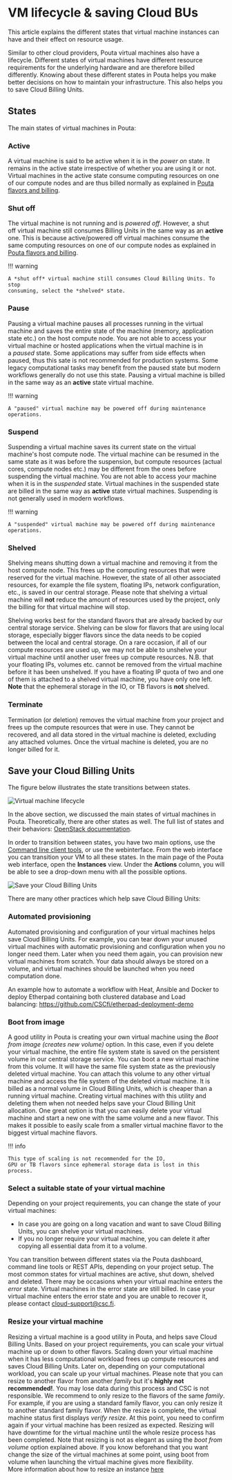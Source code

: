 # VM lifecycle & saving Cloud BUs

This article explains the different states that virtual machine instances
can have and their effect on resource usage.

Similar to other cloud providers, Pouta virtual machines also have a lifecycle. 
Different states of virtual machines have different
resource requirements for the underlying hardware and are therefore
billed differently. Knowing about these different states in Pouta 
helps you make better decisions on how to maintain your infrastructure.
This also helps you to save Cloud Billing Units. 

## States

The main states of virtual machines in Pouta:

### Active
A virtual machine is said to be active when it
is in the *power on* state. It remains in the active state
irrespective of whether you are using it or not. Virtual machines in
the active state consume computing resources on one of our compute
nodes and are thus billed normally as explained in [Pouta flavors and billing](vm-flavors-and-billing.md).

### Shut off
The virtual machine is not running and is *powered
off*. However, a shut off virtual machine still consumes Billing
Units in the same way as an **active** one. This is
because active/powered off virtual machines consume the same computing
resources on one of our compute nodes as explained in [Pouta flavors and billing](vm-flavors-and-billing.md).

!!! warning

    A *shut off* virtual machine still consumes Cloud Billing Units. To stop
    consuming, select the *shelved* state.

### Pause
Pausing a virtual machine pauses all processes running
in the virtual machine and saves the entire state of the machine
(memory, application state etc.) on the host compute node. You are
not able to access your virtual machine or hosted applications when
the virtual machine is in a *paused* state. Some applications may
suffer from side effects when  paused, thus this sate is not
recommended for production systems. Some legacy computational tasks
may benefit from the paused state but modern workflows generally do
not use this state. Pausing a virtual machine is billed in the same
way as an **active** state virtual machine.

!!! warning

    A "paused" virtual machine may be powered off during maintenance operations.

### Suspend
Suspending a virtual machine saves its current state on
the virtual machine's host compute node. The virtual machine can be
resumed in the same state as it was before the suspension, but
compute resources (actual cores, compute nodes etc.) may be different
from the ones before suspending the virtual machine. You
are not able to access your machine when it is in the *suspended* state.
Virtual machines in the suspended state are billed in the same way
as **active** state virtual machines. Suspending is not generally used
in modern workflows.

!!! warning

    A "suspended" virtual machine may be powered off during maintenance operations.

### Shelved
Shelving means shutting down a virtual machine and removing it from the host compute node. 
This frees up the computing resources that were reserved for the virtual machine. 
However, the state of all other associated resources, for example the file system,
floating IPs, network configuration, etc., is saved in our central storage. 
Please note that shelving a virtual machine will **not** reduce the amount of
resources used by the project, only the billing for that virtual machine will stop.

Shelving works best for the standard flavors that are already backed by our 
central storage service. Shelving can be slow for flavors that are using local storage,
especially bigger flavors since the data needs to be copied between the local and 
central storage. On a rare occasion, if all of our compute resources are used up, 
we may not be able to unshelve your virtual machine until another user frees up 
compute resources. N.B. that your floating IPs, volumes etc. cannot be removed from
the virtual machine before it has been unshelved. If you have a floating IP quota
of two and one of them is attached to a shelved virtual machine, you have only one left. 
**Note** that the ephemeral storage in the IO, or TB flavors is **not** shelved.


### Terminate
Termination (or deletion) removes the virtual machine
from your project and frees up the compute resources that were in
use. They cannot be recovered, and all data stored in the virtual
machine is deleted, excluding any attached volumes. Once the virtual
machine is deleted, you are no longer billed for it.

## Save your Cloud Billing Units

The figure below illustrates the state transitions between
states.

![Virtual machine lifecycle](../../img/instance-lifecycle-1.png)

In the above section, we discussed the main states of virtual
machines in Pouta. Theoretically, there are other states as well.
The full list of states and their behaviors: [OpenStack documentation](https://developer.openstack.org/api-guide/compute/server_concepts.html).

In order to transition between states, you have two main options, use the [Command line client tools](command-line-tools.md), or use the webinterface.
From the web interface you can transition your VM to all these states. In the main page of the Pouta web interface, open the **Instances** view. Under the **Actions** column, you will be able to see a drop-down menu with all the possible options.

![Save your Cloud Billing Units](../../img/Save-Your-billing-units.png)

There are many other practices which help save Cloud Billing Units:

### Automated provisioning
Automated provisioning and configuration
of your virtual machines helps save Cloud Billing Units. For
example, you can tear down your unused virtual machines with automatic
provisioning and configuration when you no longer need them. Later when
you need them again, you can provision new virtual machines from
scratch. Your data should always be stored on a volume, and virtual
machines should be launched when you need computation done. 

An example how to automate a workflow with Heat, Ansible and Docker to
deploy Etherpad containing both clustered database and Load balancing: <https://github.com/CSCfi/etherpad-deployment-demo>

### Boot from image
A good utility in
Pouta is creating your own virtual machine using the *Boot from image
(creates new  volume)* option. In this case, even if you delete your
virtual  machine, the entire file system state is saved on the
persistent volume in our central storage service. You can boot a new
virtual machine from this volume. It will have the same file system
state as the previously deleted virtual machine. You can attach this
volume to any other virtual machine and access the file system of the
deleted virtual machine. It is billed as a normal volume in
Cloud Billing Units, which is cheaper than a running virtual
machine. Creating virtual machines with this utility and deleting them
when not needed helps save your Cloud Billing Unit
allocation. One great option is that you can easily delete your
virtual machine and start a new one with the same volume
and a new flavor. This makes it possible to easily scale
from a smaller virtual machine flavor to the biggest virtual machine
flavors.

!!! info

    This type of scaling is not recommended for the IO,
    GPU or TB flavors since ephemeral storage data is lost in this
    process.

### Select a suitable state of your virtual machine
Depending on your project requirements, you can change the state of your virtual
machines:

-   In case you are going on a long vacation and want to save 
    Cloud Billing Units, you can shelve your virtual machines.
-   If you no longer require your virtual machine, you can delete it
    after copying all essential data from it to a volume.

You can transition between different states via the Pouta dashboard,
command line tools or REST APIs, depending on your project setup. The
most common states for virtual machines are active, shut down,
shelved and deleted. There may be occasions when your virtual machine
enters the _error_ state. Virtual machines in the error state are still
billed. In case your virtual machine enters the error state and you are
unable to recover it, please contact cloud-support@csc.fi.

### Resize your virtual machine
Resizing a virtual machine is a
good utility in Pouta, and helps save Cloud Billing
Units. Based on your project requirements, you can scale your virtual machine up or
down to other flavors. Scaling down your
virtual machine when it has less computational workload frees up
compute resources and saves Cloud Billing Units. Later on,
depending on your computational workload, you can scale up your virtual
machines. Please note that you can resize to another flavor from another *family* but it's **highly not recommended!**.
You may lose data during this process and CSC is not responsible. We recommend to only resize to the flavors of the
same *family*. For example, if you are using a standard
family flavor, you can only resize it to another standard family
flavor. When the resize is complete, the virtual machine status first
displays _verify resize_. At this point, you need to confirm again if
your virtual machine has been resized as expected. Resizing will have
downtime for the virtual machine until the whole resize process has
been completed. Note that resizing is not as elegant as using the _boot
from volume_ option explained above. If you know beforehand that you want change the
size of the virtual machines at some point, using boot from
volume when launching the virtual machine gives more
flexibility.  
More information about how to resize an instance [here](../../support/faq/how-to-resize-in-pouta.md)

  [Pouta flavors and billing]: vm-flavors-and-billing.md
